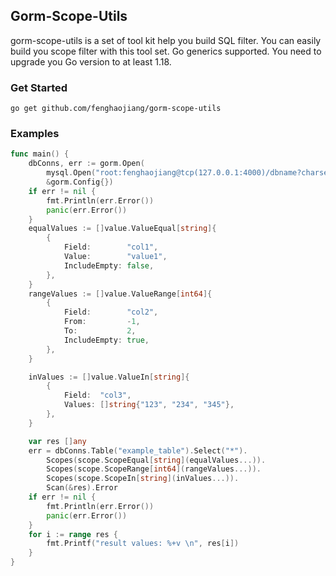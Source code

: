 ## Gorm-Scope-Utils

gorm-scope-utils is a set of tool kit help you build SQL filter.
You can easily build you scope filter with this tool set. 
Go generics supported. You need to upgrade you Go version to at least 1.18.   




### Get Started

```shell
go get github.com/fenghaojiang/gorm-scope-utils
``` 


### Examples 

```go
func main() {
	dbConns, err := gorm.Open(
		mysql.Open("root:fenghaojiang@tcp(127.0.0.1:4000)/dbname?charset=utf8mb4&parseTime=True&loc=Local"),
		&gorm.Config{})
	if err != nil {
		fmt.Println(err.Error())
		panic(err.Error())
	}
	equalValues := []value.ValueEqual[string]{
		{
			Field:        "col1",
			Value:        "value1",
			IncludeEmpty: false,
		},
	}
	rangeValues := []value.ValueRange[int64]{
		{
			Field:        "col2",
			From:         -1,
			To:           2,
			IncludeEmpty: true,
		},
	}

	inValues := []value.ValueIn[string]{
		{
			Field:  "col3",
			Values: []string{"123", "234", "345"},
		},
	}

	var res []any
	err = dbConns.Table("example_table").Select("*").
		Scopes(scope.ScopeEqual[string](equalValues...)).
		Scopes(scope.ScopeRange[int64](rangeValues...)).
		Scopes(scope.ScopeIn[string](inValues...)).
		Scan(&res).Error
	if err != nil {
		fmt.Println(err.Error())
		panic(err.Error())
	}
	for i := range res {
		fmt.Printf("result values: %+v \n", res[i])
	}
}
```


